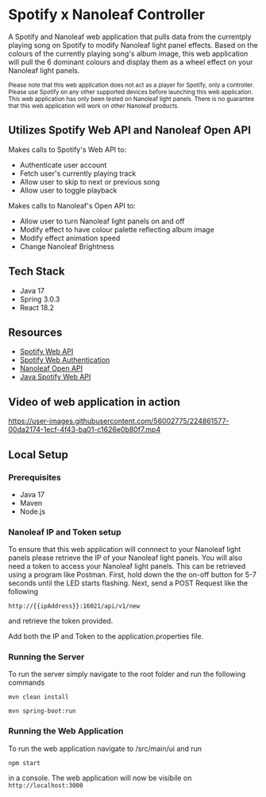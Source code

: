 # Spotify x Nanoleaf Controller
A Spotify and Nanoleaf web application that pulls data from the currentply playing song on Spotify to modify Nanoleaf light panel effects. Based on the colours of the currently playing song's album image, this web application will pull the 6 dominant colours and display them as a wheel effect on your Nanoleaf light panels.

<sub>Please note that this web application does not act as a player for Spotify, only a controller. Please use Spotify on any other supported devices before launching this web application. <br>
This web application has only been tested on Nanoleaf light panels. There is no guarantee that this web application will work on other Nanoleaf products.</sub>

## Utilizes Spotify Web API and Nanoleaf Open API
Makes calls to Spotify's Web API to:
- Authenticate user account
- Fetch user's currently playing track
- Allow user to skip to next or previous song
- Allow user to toggle playback

Makes calls to Nanoleaf's Open API to:
- Allow user to turn Nanoleaf light panels on and off
- Modify effect to have colour palette reflecting album image
- Modify effect animation speed
- Change Nanoleaf Brightness

## Tech Stack
- Java 17
- Spring 3.0.3
- React 18.2

## Resources
- [Spotify Web API](https://developer.spotify.com/documentation/web-api/)
- [Spotify Web Authentication](https://developer.spotify.com/documentation/general/guides/authorization/code-flow/)
- [Nanoleaf Open API](https://forum.nanoleaf.me/docs)
- [Java Spotify Web API](https://github.com/spotify-web-api-java/spotify-web-api-java)

## Video of web application in action
https://user-images.githubusercontent.com/56002775/224861577-00da2174-1ecf-4f43-ba01-c1626e0b80f7.mp4

## Local Setup
### Prerequisites
- Java 17
- Maven
- Node.js

### Nanoleaf IP and Token setup
To ensure that this web application will connnect to your Nanoleaf light panels please retrieve the IP of your Nanoleaf light panels.
You will also need a token to access your Nanoleaf light panels. This can be retrieved using a program like Postman.
First, hold down the the on-off button for 5-7 seconds until the LED starts flashing.
Next, send a POST Request like the following
```
http://{{ipAddress}}:16021/api/v1/new
``` 
and retrieve the token provided.

Add both the IP and Token to the application.properties file.

### Running the Server
To run the server simply navigate to the root folder and run the following commands
```
mvn clean install
```
```
mvn spring-boot:run
```

### Running the Web Application
To run the web application navigate to /src/main/ui and run 
```
npm start
```
in a console. The web application will now be visibile on `http://localhost:3000`


